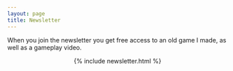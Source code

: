 ```yaml
---
layout: page
title: Newsletter
---
```


When you join the newsletter you get free access to an old game I made, as well as a gameplay video.
<div style="display: flex; justify-content: center;">
    {% include newsletter.html %}
</div>